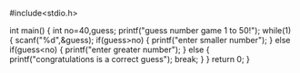 #include<stdio.h>

int main()
{
int no=40,guess;
    printf("guess number game 1 to 50!");
    while(1) 
    {
    scanf("%d",&guess);
    if(guess>no) 
    {
    printf("enter smaller number");
    }
    else if(guess<no) 
    {
    printf("enter greater number");
    }
    else
    {
    printf("congratulations is a correct guess");
    break;
    }
    }
    return 0;
}
